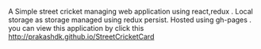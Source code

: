 A Simple street cricket managing web application using react,redux . Local storage as storage managed using redux persist. Hosted using gh-pages . you can view this application by click this http://prakashdk.github.io/StreetCricketCard
